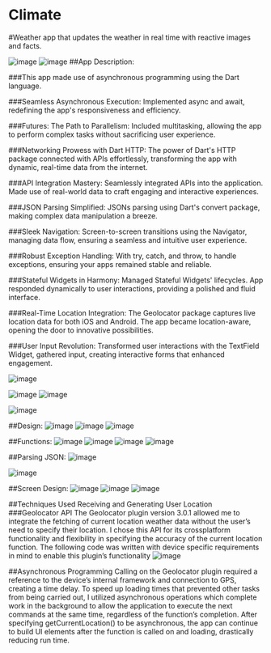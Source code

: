 # Climate
#Weather app that updates the weather in real time with reactive images and facts. 

![image](https://github.com/ThomasOli/Climate/assets/51518411/90d94996-fa9a-46d3-af3c-51c7015cc26d)
![image](https://github.com/ThomasOli/Climate/assets/51518411/961c60fe-d0f2-48d2-af4c-cb0d8b504bd6)
##App Description: 

###This app made use of asynchronous programming using the Dart language. 

###Seamless Asynchronous Execution: Implemented async and await, redefining the app's responsiveness and efficiency.

###Futures: The Path to Parallelism: Included multitasking, allowing the app to perform complex tasks without sacrificing user experience.

###Networking Prowess with Dart HTTP: The power of Dart's HTTP package connected with APIs effortlessly, transforming the app with dynamic, real-time data from the internet.

###API Integration Mastery: Seamlessly integrated APIs into the application. Made use of real-world data to craft engaging and interactive experiences.

###JSON Parsing Simplified: JSONs parsing using Dart's convert package, making complex data manipulation a breeze.

###Sleek Navigation: Screen-to-screen transitions using the Navigator, managing data flow, ensuring a seamless and intuitive user experience.

###Robust Exception Handling: With try, catch, and throw, to handle exceptions, ensuring your apps remained stable and reliable.

###Stateful Widgets in Harmony: Managed Stateful Widgets' lifecycles. App responded dynamically to user interactions, providing a polished and fluid interface.

###Real-Time Location Integration: The Geolocator package captures live location data for both iOS and Android. The app became location-aware, opening the door to innovative possibilities.

###User Input Revolution: Transformed user interactions with the TextField Widget, gathered input, creating interactive forms that enhanced engagement.

![image](https://github.com/ThomasOli/Climate/assets/51518411/5eca16a7-b3c2-41c7-8852-9952d5ef0de5)


![image](https://github.com/ThomasOli/Climate/assets/51518411/baa66434-b3a9-4f9c-a81b-d3858aa6f23a)
![image](https://github.com/ThomasOli/Climate/assets/51518411/3964da83-7676-4467-b34f-ccf0c72e5a66)

  

![image](https://github.com/ThomasOli/Climate/assets/51518411/a7f9dc41-7068-499f-87ad-9dc1ca047dab)

##Design:
![image](https://github.com/ThomasOli/Climate/assets/51518411/9f9d06d0-91a6-4f3d-b22a-0dc80527cba3)
![image](https://github.com/ThomasOli/Climate/assets/51518411/a9526d96-dead-4875-b6be-9296012644e2)
![image](https://github.com/ThomasOli/Climate/assets/51518411/47ecf536-0400-4dc9-ba1a-bbb433f6555b)


##Functions:
![image](https://github.com/ThomasOli/Climate/assets/51518411/4cd29d7b-5fbc-426d-94ce-9e785dc9ed06)
![image](https://github.com/ThomasOli/Climate/assets/51518411/fcba8c0b-7d20-44da-9c26-3f8505f9dafb)
![image](https://github.com/ThomasOli/Climate/assets/51518411/e033f17b-6059-45fc-865a-9b4ce7945426)
![image](https://github.com/ThomasOli/Climate/assets/51518411/b4f5935a-1bb3-4026-a398-f75594157aea)

##Parsing JSON:
![image](https://github.com/ThomasOli/Climate/assets/51518411/a068518b-f3b7-487f-b87e-f46fa43d3936)

![image](https://github.com/ThomasOli/Climate/assets/51518411/e5a79e2d-840c-4e9b-8ca5-b5c070c87d7e)

##Screen Design:
![image](https://github.com/ThomasOli/Climate/assets/51518411/988e4953-a4c1-4926-a2c8-334339e543ed)
![image](https://github.com/ThomasOli/Climate/assets/51518411/a2983504-005c-4656-a84e-14ace06560db)
![image](https://github.com/ThomasOli/Climate/assets/51518411/c5ffa4f2-7bac-4106-8756-fe24d950faff)

##Techniques Used
Receiving and Generating User Location
###Geolocator API
The Geolocator plugin version 3.0.1 allowed me to integrate the fetching of current location
weather data without the user’s need to specify their location. I chose this API for its crossplatform functionality and flexibility in specifying the accuracy of the current location function.
The following code was written with device specific requirements in mind to enable this plugin’s
functionality
![image](https://github.com/ThomasOli/Climate/assets/51518411/176c7ae0-f483-4b73-aad6-bb150d77f749)


##Asynchronous Programming
Calling on the Geolocator plugin required a reference to the device’s internal framework and
connection to GPS, creating a time delay. To speed up loading times that prevented other tasks
from being carried out, I utilized asynchronous operations which complete work in the background to
allow the application to execute the next commands at the same time, regardless of the
function’s completion. After specifying getCurrentLocation() to be asynchronous, the app can
continue to build UI elements after the function is called on and loading, drastically reducing run
time.
